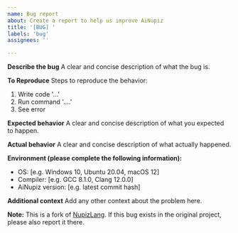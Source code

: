 ```yaml
---
name: Bug report
about: Create a report to help us improve AiNupiz
title: '[BUG] '
labels: 'bug'
assignees: ''

---
```


**Describe the bug**
A clear and concise description of what the bug is.

**To Reproduce**
Steps to reproduce the behavior:
1. Write code '...'
2. Run command '....'
3. See error

**Expected behavior**
A clear and concise description of what you expected to happen.

**Actual behavior**
A clear and concise description of what actually happened.

**Environment (please complete the following information):**
 - OS: [e.g. Windows 10, Ubuntu 20.04, macOS 12]
 - Compiler: [e.g. GCC 8.1.0, Clang 12.0.0]
 - AiNupiz version: [e.g. latest commit hash]

**Additional context**
Add any other context about the problem here.

**Note:** This is a fork of [NupizLang](https://github.com/Lemon-chad/NupizLang). If this bug exists in the original project, please also report it there.
